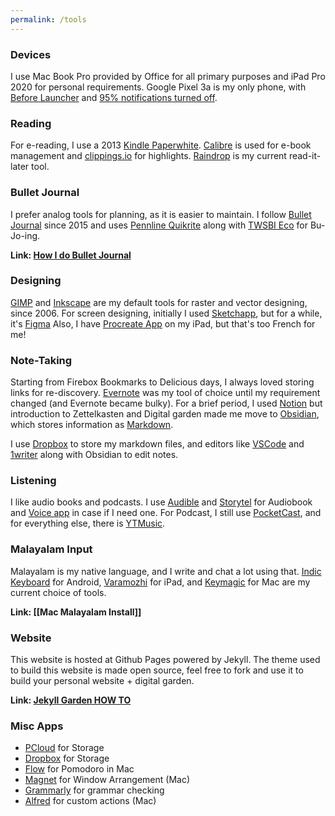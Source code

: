 ```yaml
---
permalink: /tools
---
```


### Devices
I use Mac Book Pro provided by Office for all primary purposes and iPad Pro 2020 for personal requirements. Google Pixel 3a is my only phone, with [Before Launcher](https://play.google.com/store/apps/details?id=com.beforesoft.launcher&hl=en_IN&gl=US) and [95% notifications turned off](https://medium.com/make-time/six-years-with-a-distraction-free-iphone-8cf5eb4f97e3). 

### Reading
For e-reading, I use a 2013 [Kindle Paperwhite](https://amzn.to/3nGZ5nY). [Calibre](https://calibre-ebook.com/) is used for e-book management and [clippings.io](https://www.clippings.io/) for highlights. [Raindrop](https://raindrop.io/) is my current read-it-later tool.

### Bullet Journal
I prefer analog tools for planning, as it is easier to maintain. I follow [Bullet Journal](https://bulletjournal.com/pages/learn) since 2015 and uses [Pennline Quikrite](https://amzn.to/2KG9uBJ) along with [TWSBI Eco](https://amzn.to/3h2FLyU) for Bu-Jo-ing.

**Link: [How I do Bullet Journal]()**

### Designing
[GIMP](https://www.gimp.org/) and [Inkscape](https://inkscape.org/) are my default tools for raster and vector designing, since 2006. For screen designing, initially I used [Sketchapp](https://www.sketch.com/), but for a while, it's [Figma](https://www.figma.com/) Also, I have [Procreate App](https://procreate.art/) on my iPad, but that's too French for me!

### Note-Taking
Starting from Firebox Bookmarks to Delicious days, I always loved storing links for re-discovery. [Evernote](https://evernote.com/) was my tool of choice until my requirement changed (and Evernote became bulky). For a brief period, I used [Notion](https://www.notion.so/) but introduction to Zettelkasten and Digital garden made me move to [Obsidian](https://obsidian.md/), which stores information as [Markdown](https://daringfireball.net/projects/markdown/).

I use [Dropbox](https://www.dropbox.com/home) to store my markdown files, and editors like [VSCode](https://code.visualstudio.com/) and [1writer](https://1writerapp.com/) along with Obsidian to edit notes. 

### Listening
I like audio books and podcasts. I use [Audible](https://www.audible.in/) and [Storytel](https://www.storytel.com/in/en/) for Audiobook and [Voice app](https://play.google.com/store/apps/details?id=de.ph1b.audiobook&hl=en_IN&gl=US) in case if I need one. For Podcast, I still use [PocketCast](https://www.pocketcasts.com/), and for everything else, there is [YTMusic](https://music.youtube.com/).


### Malayalam Input
Malayalam is my native language, and I write and chat a lot using that. [Indic Keyboard](https://play.google.com/store/apps/details?id=org.smc.inputmethod.indic&hl=en&gl=US) for Android, [Varamozhi](https://apps.apple.com/us/app/varamozhi/id514987251)  for iPad, and [Keymagic](https://junix.in/keymagic-with-malayalam/) for Mac are my current choice of tools.

**Link: [[Mac Malayalam Install]]**

### Website
This website is hosted at Github Pages powered by Jekyll. The theme used to build this website is made open source, feel free to fork and use it to build your personal website + digital garden.

**Link: [Jekyll Garden HOW TO](https://jekyll-garden.github.io/posts/how-to)**

### Misc Apps
- [PCloud](https://my.pcloud.com/) for Storage
- [Dropbox](https://www.dropbox.com/home) for Storage
- [Flow](https://flowapp.info/) for Pomodoro in Mac
- [Magnet](https://apps.apple.com/us/app/magnet/id441258766?mt=12) for Window Arrangement (Mac)
- [Grammarly](https://app.grammarly.com/) for grammar checking
- [Alfred](https://www.alfredapp.com/) for custom actions (Mac)